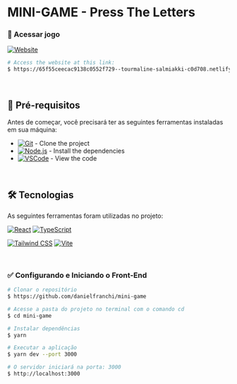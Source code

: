 # MINI-GAME - Press The Letters

### :rocket: Acessar jogo

[![Website](https://img.shields.io/badge/Website-Link-blue)](https://65f55ceecac9138c0552f729--tourmaline-salmiakki-c0d708.netlify.app/)

```bash
# Access the website at this link:
$ https://65f55ceecac9138c0552f729--tourmaline-salmiakki-c0d708.netlify.app/
```

<br />

## :wrench: Pré-requisitos

Antes de começar, você precisará ter as seguintes ferramentas instaladas em sua máquina:

- [![Git](https://img.shields.io/badge/Git-Link-blue)](https://git-scm.com/) - Clone the project
- [![Node.js](https://img.shields.io/badge/Node.js-Link-blue)](https://nodejs.org/en/) - Install the dependencies
- [![VSCode](https://img.shields.io/badge/VSCode-Link-blue)](https://code.visualstudio.com/) - View the code

<br />

## 🛠 Tecnologias

As seguintes ferramentas foram utilizadas no projeto:

[![React](https://img.shields.io/badge/React-Link-blue)](https://pt-br.reactjs.org/)
[![TypeScript](https://img.shields.io/badge/TypeScript-Link-blue)](https://www.typescriptlang.org/)

[![Tailwind CSS](https://img.shields.io/badge/Tailwind_CSS-Link-blue)](https://tailwindcss.com/)
[![Vite](https://img.shields.io/badge/Vite-Link-blue)](https://vitejs.dev/)

<br />

### :white_check_mark: Configurando e Iniciando o Front-End

```bash
# Clonar o repositório
$ https://github.com/danielfranchi/mini-game

# Acesse a pasta do projeto no terminal com o comando cd
$ cd mini-game

# Instalar dependências
$ yarn

# Executar a aplicação
$ yarn dev --port 3000

# O servidor iniciará na porta: 3000
$ http://localhost:3000
```
